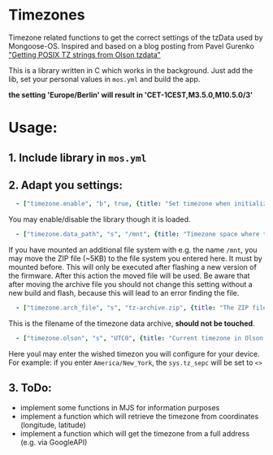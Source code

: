 # Timezones
Timezone related functions to get the correct settings of the tzData used by Mongoose-OS.
Inspired and based on a blog posting from Pavel Gurenko ["Getting POSIX TZ strings from Olson tzdata"](http://www.pavelgurenko.com/2017/05/getting-posix-tz-strings-from-olson.html)

This is a library written in C which works in the background. Just add the lib, set your personal values in `mos.yml` and build the app.

**the setting 'Europe/Berlin' will result in 'CET-1CEST,M3.5.0,M10.5.0/3'**

# Usage:

## 1. Include library in `mos.yml`

## 2. Adapt you settings:
```YAML
  - ["timezone.enable", "b", true, {title: "Set timezone when initializing the library"}]
```
You may enable/disable the library though it is loaded.

```YAML
  - ["timezone.data_path", "s", "/mnt", {title: "Timezone space where time zone data is stored"}]
```
If you have mounted an additional file system with e.g. the name `/mnt`, you may move the ZIP file (~5KB) to the file system you entered here. It must by mounted before. This will only be executed after flashing a new version of the firmware. After this action the moved file will be used. Be aware that after moving the archive file you should not change this setting without a new build and flash, because this will lead to an error finding the file. 
```YAML
  - ["timezone.arch_file", "s", "tz-archive.zip", {title: "The ZIP file containing the data"}]
```
This is the filename of the timezone data archive, **should not be touched**.
```YAML
  - ["timezone.olson", "s", "UTC0", {title: "Current timezone in Olson notation"}]

```
Here youl may enter the wished timezon you will configure for your device. For example: if you enter `America/New_York`, the `sys.tz_sepc` will be set to
`<>`
	
## 3. ToDo:
* implement some functions in MJS for information purposes
* implement a function which will retrieve the timezone from coordinates (longitude, latitude)
* implement a function which will get the timezone from a full address (e.g. via GoogleAPI)
